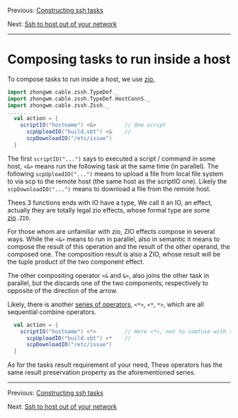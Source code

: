 Previous: [Constructing ssh tasks](constructing.md)

Next: [Ssh to host out of your network](Ssh_with_proxy.md)

---

# Composing tasks to run inside a host

To compose tasks to run inside a host, we use [zio](https://zio.dev),

```scala
import zhongwm.cable.zssh.TypeDef._
import zhongwm.cable.zssh.TypeDef.HostConnS._
import zhongwm.cable.zssh.Zssh._
......
  val action = {
    scriptIO("hostname") <&>         // One script
      scpUploadIO("build.sbt") <&    // 
      scpDownloadIO("/etc/issue")
  }
```

The first `scriptIO("...")` says to executed a script / command in some host, `<&>` means run the
following task at the same time (in parallel). The following `scpUploadIO("...")` means to upload a
file from local file system to via scp to the remote host (the same host as the scriptIO one). 
Likely the `scpDownloadIO("...")` means to download a file from the remote host.

Thees 3 functions ends with IO have a type, We call it an IO, an effect, actually they are totally
legal zio effects, whose formal type are some [zio](https://zio.dev)`.ZIO`.
                              
For those whom are unfamiliar with zio, ZIO effects compose in several ways. While the `<&>` means
to run in parallel, also in semantic it means to compose the result of this operation and the result
of the other operand, the composed one. The composition result is also a ZIO, whose result will be
the tuple product of the two component effect.

The other compositing operator `<&` and `&>`, also joins the other task in parallel, but the discards
one of the two components, respectively to opposite of the direction of the arrow.

Likely, there is another [series of
operators](https://zio.dev/docs/overview/overview_basic_operations#zipping), `<*>`, `<*`, `*>`,
which are all sequential combine operators.

```scala
  val action = {
    scriptIO("hostname") <*>         // Here <*>, not to comfuse with <&>
      scpUploadIO("build.sbt") <*    // 
      scpDownloadIO("/etc/issue")
  }
```

As for the tasks result requirement of your need, These operators has the same result preservation
property as the aforementioned series.

---

Previous: [Constructing ssh tasks](constructing.md)

Next: [Ssh to host out of your network](Ssh_with_proxy.md)